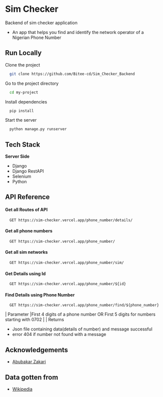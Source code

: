 
# Sim Checker

Backend of sim checker application
- An app that helps you find and identify the network operator of a Nigerian Phone Number

## Run Locally

Clone the project

```bash
  git clone https://github.com/Bitee-cd/Sim_Checker_Backend
```

Go to the project directory

```bash
  cd my-project
```

Install dependencies

```bash
  pip install
```

Start the server

```bash
  python manage.py runserver
```


## Tech Stack

**Server Side** 
- Django
- Django RestAPI
- Selenium
- Python



## API Reference

#### Get all Routes of API

```http
  GET https://sim-checker.vercel.app/phone_number/details/
```

#### Get all phone numbers

```http
  GET https://sim-checker.vercel.app/phone_number/
```


#### Get all sim networks 

```http
  GET https://sim-checker.vercel.app/phone_number/sim/
```



#### Get Details using Id

```http
  GET https://sim-checker.vercel.app/phone_number/${id}
```

#### Find Details using Phone Number

```http
  GET https://sim-checker.vercel.app/phone_number/find/${phone_number}
```

| Parameter |First 4 digits of a phone number OR First 5 digits for numbers starting with 0702       |
| Returns 
 - Json file containing data(details of number) and message successful
 - error 404 if number not found with a message





## Acknowledgements

 - [Abubakar Zakari](https://github.com/maesterzak)

## Data gotten from
 - [Wikipedia](https://en.wikipedia.org/wiki/Telephone_numbers_in_Nigeria)
  